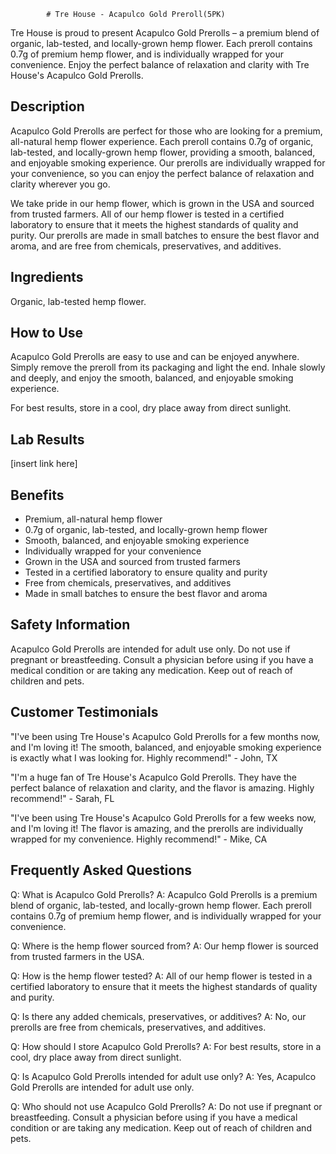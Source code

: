
            # Tre House - Acapulco Gold Preroll(5PK)

Tre House is proud to present Acapulco Gold Prerolls – a premium blend of organic, lab-tested, and locally-grown hemp flower. Each preroll contains 0.7g of premium hemp flower, and is individually wrapped for your convenience. Enjoy the perfect balance of relaxation and clarity with Tre House's Acapulco Gold Prerolls.

## Description

Acapulco Gold Prerolls are perfect for those who are looking for a premium, all-natural hemp flower experience. Each preroll contains 0.7g of organic, lab-tested, and locally-grown hemp flower, providing a smooth, balanced, and enjoyable smoking experience. Our prerolls are individually wrapped for your convenience, so you can enjoy the perfect balance of relaxation and clarity wherever you go.

We take pride in our hemp flower, which is grown in the USA and sourced from trusted farmers. All of our hemp flower is tested in a certified laboratory to ensure that it meets the highest standards of quality and purity. Our prerolls are made in small batches to ensure the best flavor and aroma, and are free from chemicals, preservatives, and additives.

## Ingredients

Organic, lab-tested hemp flower.

## How to Use

Acapulco Gold Prerolls are easy to use and can be enjoyed anywhere. Simply remove the preroll from its packaging and light the end. Inhale slowly and deeply, and enjoy the smooth, balanced, and enjoyable smoking experience.

For best results, store in a cool, dry place away from direct sunlight.

## Lab Results

[insert link here]

## Benefits

- Premium, all-natural hemp flower
- 0.7g of organic, lab-tested, and locally-grown hemp flower
- Smooth, balanced, and enjoyable smoking experience
- Individually wrapped for your convenience
- Grown in the USA and sourced from trusted farmers
- Tested in a certified laboratory to ensure quality and purity
- Free from chemicals, preservatives, and additives
- Made in small batches to ensure the best flavor and aroma

## Safety Information

Acapulco Gold Prerolls are intended for adult use only. Do not use if pregnant or breastfeeding. Consult a physician before using if you have a medical condition or are taking any medication. Keep out of reach of children and pets.

## Customer Testimonials

"I've been using Tre House's Acapulco Gold Prerolls for a few months now, and I'm loving it! The smooth, balanced, and enjoyable smoking experience is exactly what I was looking for. Highly recommend!" - John, TX

"I'm a huge fan of Tre House's Acapulco Gold Prerolls. They have the perfect balance of relaxation and clarity, and the flavor is amazing. Highly recommend!" - Sarah, FL

"I've been using Tre House's Acapulco Gold Prerolls for a few weeks now, and I'm loving it! The flavor is amazing, and the prerolls are individually wrapped for my convenience. Highly recommend!" - Mike, CA

## Frequently Asked Questions

Q: What is Acapulco Gold Prerolls?
A: Acapulco Gold Prerolls is a premium blend of organic, lab-tested, and locally-grown hemp flower. Each preroll contains 0.7g of premium hemp flower, and is individually wrapped for your convenience.

Q: Where is the hemp flower sourced from?
A: Our hemp flower is sourced from trusted farmers in the USA.

Q: How is the hemp flower tested?
A: All of our hemp flower is tested in a certified laboratory to ensure that it meets the highest standards of quality and purity.

Q: Is there any added chemicals, preservatives, or additives?
A: No, our prerolls are free from chemicals, preservatives, and additives.

Q: How should I store Acapulco Gold Prerolls?
A: For best results, store in a cool, dry place away from direct sunlight.

Q: Is Acapulco Gold Prerolls intended for adult use only?
A: Yes, Acapulco Gold Prerolls are intended for adult use only.

Q: Who should not use Acapulco Gold Prerolls?
A: Do not use if pregnant or breastfeeding. Consult a physician before using if you have a medical condition or are taking any medication. Keep out of reach of children and pets.